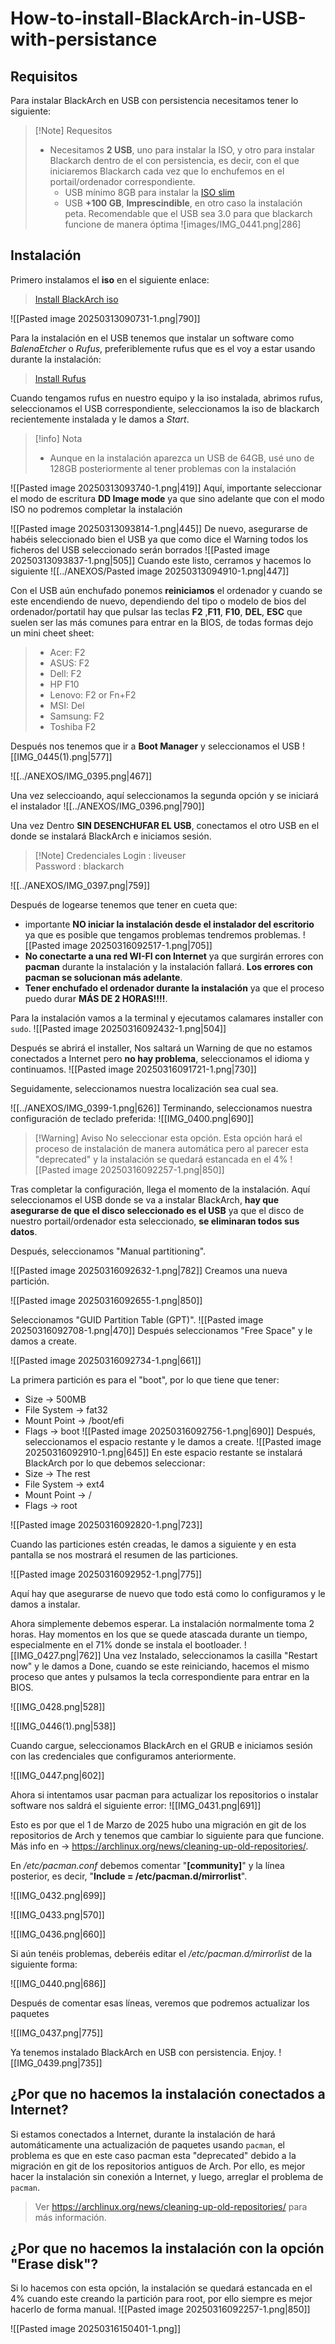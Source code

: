 # How-to-install-BlackArch-in-USB-with-persistance

## Requisitos

Para instalar BlackArch en USB con persistencia necesitamos tener lo siguiente:

>[!Note] Requesitos 
>- Necesitamos **2 USB**, uno para instalar la ISO, y otro para instalar Blackarch dentro de el con persistencia, es decir, con el que iniciaremos Blackarch cada vez que lo enchufemos en el portail/ordenador correspondiente. 
>	 - USB mínimo 8GB para instalar la [ISO slim](https://ftp.halifax.rwth-aachen.de/blackarch/iso/blackarch-linux-slim-2023.05.01-x86_64.iso)
>     - USB **+100 GB**, **Imprescindible**, en otro caso la instalación peta. Recomendable que el USB sea 3.0 para que blackarch funcione de manera óptima
>	![images/IMG_0441.png|286]



## Instalación
Primero instalamos el **iso** en el siguiente enlace:

> [Install BlackArch iso](https://www.blackarch.org/downloads.html)

![[Pasted image 20250313090731-1.png|790]]

Para la instalación en el USB tenemos que instalar un software como _BalenaEtcher_ o _Rufus_, preferiblemente rufus que es el voy a estar usando durante la instalación:

> [Install Rufus](https://rufus.ie/es/)

Cuando tengamos rufus en nuestro equipo y la iso instalada, abrimos rufus, seleccionamos el USB correspondiente, seleccionamos la iso de blackarch recientemente instalada y le damos a _Start_.
> [!info] Nota 
> - Aunque en la instalación aparezca un USB de 64GB, usé uno de 128GB posteriormente al tener problemas con la instalación

![[Pasted image 20250313093740-1.png|419]]
Aquí, importante seleccionar el modo de escritura **DD Image mode** ya que sino adelante que con el modo ISO no podremos completar la instalación

![[Pasted image 20250313093814-1.png|445]]
De nuevo, asegurarse de habéis seleccionado bien el USB ya que como dice el Warning todos los ficheros del USB seleccionado serán borrados 
![[Pasted image 20250313093837-1.png|505]]
Cuando este listo, cerramos y hacemos lo siguiente
![[../ANEXOS/Pasted image 20250313094910-1.png|447]]

Con el USB aún enchufado ponemos **reiniciamos** el ordenador y cuando se este encendiendo de nuevo, dependiendo del tipo o modelo de bios del ordenador/portatil hay que pulsar  las teclas **F2** ,**F11**, **F10**, **DEL**, **ESC** que suelen ser las más comunes para entrar en la BIOS, de todas formas dejo un mini cheet sheet:
> - Acer: F2
> - ASUS: F2
> - Dell: F2
> - HP F10
> - Lenovo: F2 or Fn+F2
> - MSI: Del
> - Samsung: F2
> - Toshiba F2


Después nos tenemos que ir a **Boot Manager** y seleccionamos el USB
![[IMG_0445(1).png|577]]

![[../ANEXOS/IMG_0395.png|467]]


Una vez seleccioando, aquí seleccionamos la segunda opción y se iniciará el instalador
![[../ANEXOS/IMG_0396.png|790]]

Una vez Dentro **SIN DESENCHUFAR EL USB**, conectamos el otro USB en el donde se instalará BlackArch e iniciamos sesión.
>[!Note] Credenciales 
>Login : liveuser  
 Password : blackarch

![[../ANEXOS/IMG_0397.png|759]]

Después de logearse tenemos que tener en cueta que:
- importante **NO iniciar la instalación desde el instalador del escritorio** ya que es posible que tengamos problemas tendremos problemas.
![[Pasted image 20250316092517-1.png|705]]
- **No conectarte a una red WI-FI con Internet** ya que surgirán errores con **pacman** durante la instalación y la instalación fallará. **Los errores con pacman se solucionan más adelante**.
- **Tener enchufado el ordenador durante la instalación** ya que el proceso puedo durar **MÁS DE 2 HORAS!!!!**.

Para la instalación vamos a la terminal y ejecutamos calamares installer con `sudo`.
![[Pasted image 20250316092432-1.png|504]]

Después se abrirá el installer, Nos saltará un Warning de que no estamos conectados a Internet pero **no hay problema**, seleccionamos el idioma y continuamos.
![[Pasted image 20250316091721-1.png|730]]

Seguidamente, seleccionamos nuestra localización sea cual sea.

![[../ANEXOS/IMG_0399-1.png|626]]
Terminando, seleccionamos nuestra configuración de teclado preferida:
![[IMG_0400.png|690]]


> [!Warning] Aviso 
> No seleccionar esta opción. Esta opción hará el proceso de instalación de manera automática pero al parecer esta "deprecated" y la instalación se quedará estancada en el 4%
![[Pasted image 20250316092257-1.png|850]]

Tras completar la configuración, llega el momento de la instalación. Aquí seleccionamos el USB donde se va a instalar BlackArch, **hay que asegurarse de que el disco seleccionado es el USB** ya que el disco de nuestro portail/ordenador esta seleccionado, **se eliminaran todos sus datos**.

Después, seleccionamos "Manual partitioning".

![[Pasted image 20250316092632-1.png|782]]
Creamos una nueva partición.

![[Pasted image 20250316092655-1.png|850]]

Seleccionamos "GUID Partition Table (GPT)".
![[Pasted image 20250316092708-1.png|470]]
Después seleccionamos "Free Space" y le damos a create.

![[Pasted image 20250316092734-1.png|661]]

La primera partición es para el "boot", por lo que tiene que tener:
- Size -> 500MB 
- File System -> fat32 
- Mount Point -> /boot/efi 
- Flags -> boot
![[Pasted image 20250316092756-1.png|690]]
Después, seleccionamos el espacio restante y le damos a create.
![[Pasted image 20250316092910-1.png|645]]
En este espacio restante se instalará BlackArch por lo que debemos seleccionar: 
- Size -> The rest 
- File System -> ext4 
- Mount Point -> /
- Flags -> root

![[Pasted image 20250316092820-1.png|723]]


Cuando las particiones estén creadas, le damos a siguiente y en esta pantalla se nos mostrará el resumen de las particiones.

![[Pasted image 20250316092952-1.png|775]]

Aquí hay que asegurarse de nuevo que todo está como lo configuramos y le damos a instalar. 

Ahora simplemente debemos esperar. La instalación normalmente toma 2 horas. Hay momentos en los que se quede atascada durante un tiempo, especialmente en el 71% donde se instala el bootloader.
![[IMG_0427.png|762]]
Una vez Instalado, seleccionamos la casilla "Restart now" y le damos a Done, cuando se este reiniciando, hacemos el mismo proceso que antes y pulsamos la tecla correspondiente para entrar en la BIOS.

![[IMG_0428.png|528]]

![[IMG_0446(1).png|538]]

Cuando cargue, seleccionamos BlackArch en el GRUB e iniciamos sesión con las credenciales que configuramos anteriormente.

![[IMG_0447.png|602]]

Ahora si intentamos usar pacman para actualizar los repositorios o instalar software nos saldrá el siguiente error:
![[IMG_0431.png|691]]

Esto es por que el 1 de Marzo de 2025 hubo una migración en git de los repositorios de Arch y tenemos que cambiar lo siguiente para que funcione. Más info en ->  https://archlinux.org/news/cleaning-up-old-repositories/.

En _/etc/pacman.conf_ debemos comentar "**[community]**" y la línea posterior, es decir, "**Include = /etc/pacman.d/mirrorlist**".



![[IMG_0432.png|699]]

![[IMG_0433.png|570]]

![[IMG_0436.png|660]]


Si aún tenéis problemas, deberéis editar el _/etc/pacman.d/mirrorlist_ de la siguiente forma: 

![[IMG_0440.png|686]]


Después de comentar esas líneas, veremos que podremos actualizar los paquetes

![[IMG_0437.png|775]]

Ya tenemos instalado BlackArch en USB con persistencia. Enjoy.
![[IMG_0439.png|735]]





## ¿Por que no hacemos la instalación conectados a Internet?
Si estamos conectados a Internet, durante la instalación de hará automáticamente una actualización de paquetes usando `pacman`, el problema es que en este caso pacman esta "deprecated" debido a la migración  en git de los repositorios antiguos de Arch. Por ello, es mejor hacer la instalación sin conexión a Internet, y luego, arreglar el problema de `pacman`. 
> Ver https://archlinux.org/news/cleaning-up-old-repositories/ para más información.





## ¿Por que no hacemos la instalación con la opción "Erase disk"?
Si lo hacemos con esta opción, la instalación se quedará estancada en el 4% cuando este creando la partición para root, por ello siempre es mejor hacerlo de forma manual.
![[Pasted image 20250316092257-1.png|850]]

![[Pasted image 20250316150401-1.png]]
